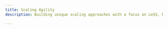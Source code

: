 ```yaml
---
title: Scaling Agility
description: Building unique scaling approaches with a focus on LeSS, Nexus, and custom scaling strategies.

---
```



